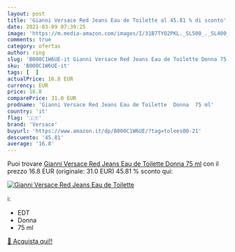 ```yaml
---
layout: post
title: 'Gianni Versace Red Jeans Eau de Toilette al 45.81 % di sconto'
date: 2021-03-09 07:39:25
image: 'https://m.media-amazon.com/images/I/31B7TYO2PKL._SL500_._SL400_.jpg'
comments: true
category: ofertas
author: ring
slug: 'B000C1W6UE-it Gianni Versace Red Jeans Eau de Toilette Donna 75 ml'
sku: 'B000C1W6UE-it'
tags: [  ]
actualPrice: 16.8 EUR
currency: EUR
price: 16.8
comparePrice: 31.0 EUR
prodname: 'Gianni Versace Red Jeans Eau de Toilette  Donna  75 ml'
country: 'it'
flag: '🇮🇹'
brand: 'Versace'
buyurl: 'https://www.amazon.it/dp/B000C1W6UE/?tag=tolees00-21'
descuento: '45.81'
average: '16.8'
---
```


Puoi trovare [Gianni Versace Red Jeans Eau de Toilette  Donna  75 ml](https://www.amazon.it/dp/B000C1W6UE/?tag=tolees00-21) con il prezzo 16.8 EUR (originale: 31.0 EUR) 45.81 % sconto qui:

[![Gianni Versace Red Jeans Eau de Toilette](https://m.media-amazon.com/images/I/31B7TYO2PKL._SL500_._SL400_.jpg)](https://www.amazon.it/dp/B000C1W6UE/?tag=tolees00-21)

ℹ️:

- EDT
- Donna
- 75 ml

[🛒 Acquista qui!!](https://www.amazon.it/dp/B000C1W6UE/?tag=tolees00-21)
